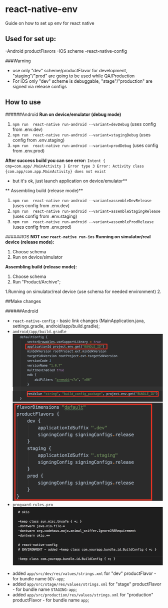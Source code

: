 # react-native-env
Guide on how to set up env for react native

## Used for set up:
-Android productFlavors
-IOS scheme
-react-native-config

###Warning
*  use only "dev" scheme/productFlavor for development,  "staging"/"prod" are going to be used while QA/Production
*  For iOS  only "dev" scheme is debuggable, "stage"/"production" are signed via release configs

## How to use
######Android
**Run on device/emulator (debug mode)**
1. `npm run  react-native run-android --variant=devDebug` (uses config from .env.dev)
2. `npm run  react-native run-android --variant=stagingDebug` (uses config from .env.staging)
3. `npm run  react-native run-android --variant=prodDebug` (uses config from .env.prod)

**After success build you can see  error:**
 `Intent { cmp=com.app/.MainActivity } Error type 3 Error: Activity class {com.app/com.app.MainActivity} does not exist`
 - but it's ok, just launch application on  device/emulator**
 
 ** Assembling build (release mode)**
 1. `npm run  react-native run-android --variant=assembleDevRelease` (uses config from .env.dev)
 2. `npm run  react-native run-android --variant=assembleStagingRelease` (uses config from .env.staging)
 3. `npm run  react-native run-android --variant=assembleProdRelease` (uses config from .env.prod)

######IOS
**NOT use `react-native run-ios`**
**Running on simulator/real device (release mode):**
1. Choose schema
2. Run on device/simulator

**Assembling build (release mode):**
1. Choose schema
2. Run "Product/Archive";


1.Running on simulator/real device (use schema for needed environment)
2.

##Make changes

######Android
* `react-native-config` - basic link changes (MainApplication.java, settings.gradle, android/app/build.gradle);
* `android/app/build.gradle`
![alt text](readme-img/build-gradle-defaultConfig.png)
![alt text](readme-img/build-gradle-flavors.png)
* `proguard-rules.pro`
![alt text](readme-img/proguard-rules.png)

- added `app/src/dev/res/values/strings.xml` for "dev" productFlavor - for bundle name `DEV-app`;
- added `app/src/stage/res/values/strings.xml` for "stage" productFlavor - for bundle name `STAGING-app`;
- added `app/src/production/res/values/strings.xml` for "production" productFlavor - for bundle name `app`;
